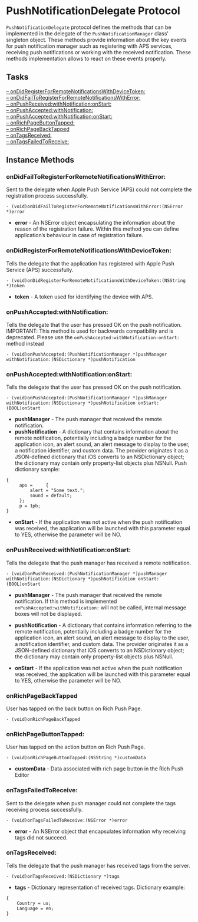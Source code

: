 # PushNotificationDelegate Protocol #

`PushNotificationDelegate` protocol defines the methods that can be implemented in the delegate of the `PushNotificationManager` class' singleton object. These methods provide information about the key events for push notification manager such as registering with APS services, receiving push notifications or working with the received notification. These methods implementation allows to react on these events properly.

## Tasks
[– onDidRegisterForRemoteNotificationsWithDeviceToken:](#ondidregisterforremotenotificationswithdevicetoken)  
[– onDidFailToRegisterForRemoteNotificationsWithError:](#ondidfailtoregisterforremotenotificationswitherror)  
[– onPushReceived:withNotification:onStart:](#onpushreceivedwithnotificationonstart)  
[– onPushAccepted:withNotification:](#onpushacceptedwithnotification)  
[– onPushAccepted:withNotification:onStart:](#onpushacceptedwithnotificationonstart)  
[– onRichPageButtonTapped:](#onrichpagebuttontapped)  
[– onRichPageBackTapped](#onrichpagebacktapped)  
[– onTagsReceived:](#ontagsreceived)  
[– onTagsFailedToReceive:](#ontagsfailedtoreceive)  


## Instance Methods

### onDidFailToRegisterForRemoteNotificationsWithError:

Sent to the delegate when Apple Push Service (APS) could not complete the registration process successfully.

```objc
- (void)onDidFailToRegisterForRemoteNotificationsWithError:(NSError *)error
```

* **error** - An NSError object encapsulating the information about the reason of the registration failure. Within this method you can define application’s behaviour in case of registration failure.


### onDidRegisterForRemoteNotificationsWithDeviceToken:

Tells the delegate that the application has registered with Apple Push Service (APS) successfully.

```objc
- (void)onDidRegisterForRemoteNotificationsWithDeviceToken:(NSString *)token
```

* **token** - A token used for identifying the device with APS.


### onPushAccepted:withNotification:

Tells the delegate that the user has pressed OK on the push notification. IMPORTANT: This method is used for backwards compatibility and is deprecated. Please use the `onPushAccepted:withNotification:onStart:` method instead

```objc
- (void)onPushAccepted:(PushNotificationManager *)pushManager withNotification:(NSDictionary *)pushNotification
```

### onPushAccepted:withNotification:onStart:

Tells the delegate that the user has pressed OK on the push notification.

```objc
- (void)onPushAccepted:(PushNotificationManager *)pushManager withNotification:(NSDictionary *)pushNotification onStart:(BOOL)onStart
```

* **pushManager** - The push manager that received the remote notification.
* **pushNotification** - A dictionary that contains information about the remote notification, potentially including a badge number for the application icon, an alert sound, an alert message to display to the user, a notification identifier, and custom data. The provider originates it as a JSON-defined dictionary that iOS converts to an NSDictionary object; the dictionary may contain only property-list objects plus NSNull. Push dictionary sample:
```
{
     aps =     {
         alert = "Some text.";
         sound = default;
     };
     p = 1pb;
}
```
* **onStart** - If the application was not active when the push notification was received, the application will be launched with this parameter equal to YES, otherwise the parameter will be NO.


### onPushReceived:withNotification:onStart:

Tells the delegate that the push manager has received a remote notification.

```objc
- (void)onPushReceived:(PushNotificationManager *)pushManager withNotification:(NSDictionary *)pushNotification onStart:(BOOL)onStart
```

* **pushManager** - The push manager that received the remote notification. If this method is implemented `onPushAccepted:withNotification:` will not be called, internal message boxes will not be displayed.

* **pushNotification** - A dictionary that contains information referring to the remote notification, potentially including a badge number for the application icon, an alert sound, an alert message to display to the user, a notification identifier, and custom data. The provider originates it as a JSON-defined dictionary that iOS converts to an NSDictionary object; the dictionary may contain only property-list objects plus NSNull.

* **onStart** - If the application was not active when the push notification was received, the application will be launched with this parameter equal to YES, otherwise the parameter will be NO.

### onRichPageBackTapped

User has tapped on the back button on Rich Push Page.

```objc
- (void)onRichPageBackTapped
```

### onRichPageButtonTapped:

User has tapped on the action button on Rich Push Page.

```objc
- (void)onRichPageButtonTapped:(NSString *)customData
```

* **customData** - Data associated with rich page button in the Rich Push Editor


### onTagsFailedToReceive:

Sent to the delegate when push manager could not complete the tags receiving process successfully.

```objc
- (void)onTagsFailedToReceive:(NSError *)error
```

* **error** - An NSError object that encapsulates information why receiving tags did not succeed.

### onTagsReceived:

Tells the delegate that the push manager has received tags from the server.

```objc
- (void)onTagsReceived:(NSDictionary *)tags
```

* **tags** - Dictionary representation of received tags. Dictionary example:
```
{
    Country = us;
    Language = en;
}
```
